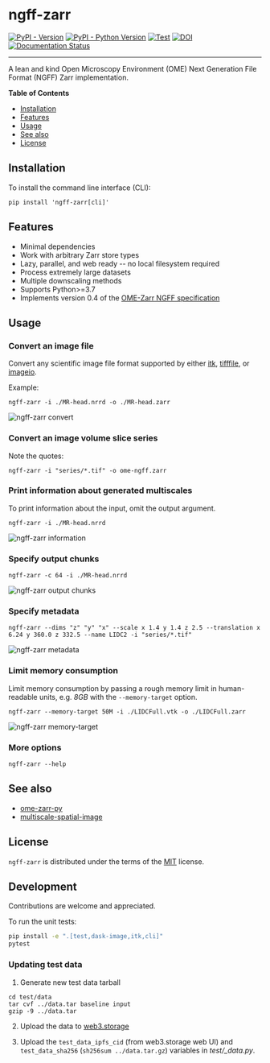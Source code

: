 # ngff-zarr

[![PyPI - Version](https://img.shields.io/pypi/v/ngff-zarr.svg)](https://pypi.org/project/ngff-zarr)
[![PyPI - Python Version](https://img.shields.io/pypi/pyversions/ngff-zarr.svg)](https://pypi.org/project/ngff-zarr)
[![Test](https://github.com/thewtex/ngff-zarr/actions/workflows/test.yml/badge.svg)](https://github.com/thewtex/ngff-zarr/actions/workflows/test.yml)
[![DOI](https://zenodo.org/badge/541840158.svg)](https://zenodo.org/badge/latestdoi/541840158)
[![Documentation Status](https://readthedocs.org/projects/ngff-zarr/badge/?version=latest)](https://ngff-zarr.readthedocs.io/en/latest/?badge=latest)

-----

A lean and kind Open Microscopy Environment (OME) Next Generation File Format (NGFF) Zarr implementation.

**Table of Contents**

- [Installation](#installation)
- [Features](#features)
- [Usage](#usage)
- [See also](#see-also)
- [License](#license)

## Installation

To install the command line interface (CLI):

```console
pip install 'ngff-zarr[cli]'
```

## Features

- Minimal dependencies
- Work with arbitrary Zarr store types
- Lazy, parallel, and web ready -- no local filesystem required
- Process extremely large datasets
- Multiple downscaling methods
- Supports Python>=3.7
- Implements version 0.4 of the [OME-Zarr
NGFF specification](https://github.com/ome/ngff)

## Usage

### Convert an image file

Convert any scientific image file format supported by either [itk](https://wasm.itk.org/docs/image_formats), [tifffile](https://pypi.org/project/tifffile/), or [imageio](https://imageio.readthedocs.io/en/stable/formats/index.html).

Example:

```console
ngff-zarr -i ./MR-head.nrrd -o ./MR-head.zarr
```

![ngff-zarr convert](https://i.imgur.com/I7gTG52.png)

### Convert an image volume slice series

Note the quotes:

```console
ngff-zarr -i "series/*.tif" -o ome-ngff.zarr
```

### Print information about generated multiscales

To print information about the input, omit the output argument.

```console
ngff-zarr -i ./MR-head.nrrd
```

![ngff-zarr information](https://i.imgur.com/25RhzG2.png)

### Specify output chunks

```console
ngff-zarr -c 64 -i ./MR-head.nrrd
```

![ngff-zarr output chunks](https://i.imgur.com/OGHyGQe.png)

### Specify metadata

```console
ngff-zarr --dims "z" "y" "x" --scale x 1.4 y 1.4 z 2.5 --translation x 6.24 y 360.0 z 332.5 --name LIDC2 -i "series/*.tif"
```

![ngff-zarr metadata](https://i.imgur.com/AecFANr.png)


### Limit memory consumption

Limit memory consumption by passing a rough memory limit in human-readable units, e.g. *8GB* with the `--memory-target` option.

```console
ngff-zarr --memory-target 50M -i ./LIDCFull.vtk -o ./LIDCFull.zarr
```

![ngff-zarr memory-target](https://media.giphy.com/media/v1.Y2lkPTc5MGI3NjExZmQ2NzVmMzU0NDA5ZDcyNzczNTU3MWE2YjczZjY5YmJkNWE4OTRhZSZjdD1n/ODobGeUYQr9wrE9J2s/giphy.gif)

### More options

```console
ngff-zarr --help
```

## See also

- [ome-zarr-py](https://github.com/ome/ome-zarr-py)
- [multiscale-spatial-image](https://github.com/spatial-image/multiscale-spatial-image)

## License

`ngff-zarr` is distributed under the terms of the [MIT](https://spdx.org/licenses/MIT.html) license.

## Development

Contributions are welcome and appreciated.

To run the unit tests:

```sh
pip install -e ".[test,dask-image,itk,cli]"
pytest
```

### Updating test data

1. Generate new test data tarball

```
cd test/data
tar cvf ../data.tar baseline input
gzip -9 ../data.tar
```

2. Upload the data to [web3.storage](https://web3.storage)

3. Upload the `test_data_ipfs_cid` (from web3.storage web UI) and `test_data_sha256` (`sh256sum ../data.tar.gz`) variables in *test/_data.py*.
